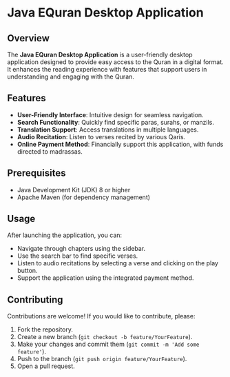# Java EQuran Desktop Application

## Overview

The **Java EQuran Desktop Application** is a user-friendly desktop application designed to provide easy access to the Quran in a digital format. It enhances the reading experience with features that support users in understanding and engaging with the Quran.

## Features

- **User-Friendly Interface**: Intuitive design for seamless navigation.  
- **Search Functionality**: Quickly find specific paras, surahs, or manzils.  
- **Translation Support**: Access translations in multiple languages.  
- **Audio Recitation**: Listen to verses recited by various Qaris.  
- **Online Payment Method**: Financially support this application, with funds directed to madrassas.  

## Prerequisites

- Java Development Kit (JDK) 8 or higher  
- Apache Maven (for dependency management)  

## Usage

After launching the application, you can:  

- Navigate through chapters using the sidebar.  
- Use the search bar to find specific verses.  
- Listen to audio recitations by selecting a verse and clicking on the play button.  
- Support the application using the integrated payment method.  

## Contributing

Contributions are welcome! If you would like to contribute, please:  

1. Fork the repository.  
2. Create a new branch (`git checkout -b feature/YourFeature`).  
3. Make your changes and commit them (`git commit -m 'Add some feature'`).  
4. Push to the branch (`git push origin feature/YourFeature`).  
5. Open a pull request.  

